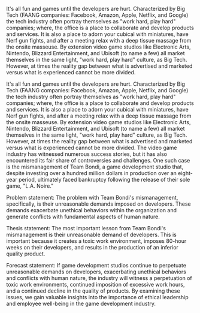 It's all fun and games until the developers are hurt. Characterized by Big Tech (FAANG companies: Facebook, Amazon, Apple, Netflix, and Google) the tech industry often portray themselves as "work hard, play hard" companies; where, the office is a place to collaborate and develop products and services. It is also a place to adorn your cubical with miniatures, have Nerf gun fights, and after a meeting relax with a deep tissue massage from the onsite masseuse. By extension video game studios like Electronic Arts, Nintendo, Blizzard Entertainment, and Ubisoft (to name a few) all market themselves in the same light, "work hard, play hard" culture, as Big Tech. However, at times the reality gap between what is advertised and marketed versus what is experienced cannot be more divided.

It's all fun and games until the developers are hurt. Characterized by Big Tech (FAANG companies: Facebook, Amazon, Apple, Netflix, and Google) the tech industry often portray themselves as "work hard, play hard" companies; where, the office is a place to collaborate and develop products and services. It is also a place to adorn your cubical with miniatures, have Nerf gun fights, and after a meeting relax with a deep tissue massage from the onsite masseuse. By extension video game studios like Electronic Arts, Nintendo, Blizzard Entertainment, and Ubisoft (to name a few) all market themselves in the same light, "work hard, play hard" culture, as Big Tech. However, at times the reality gap between what is advertised and marketed versus what is experienced cannot be more divided. The video game industry has witnessed numerous success stories, but it has also encountered its fair share of controversies and challenges. One such case is the mismanagement of Team Bondi, a game development studio that, despite investing over a hundred million dollars in production over an eight-year period, ultimately faced bankruptcy following the release of their sole game, "L.A. Noire."

Problem statement:
The problem with Team Bondi's mismanagement, specifically, is their unreasonable demands imposed on developers. These demands exacerbate unethical behaviors within the organization and generate conflicts with fundamental aspects of human nature.

Thesis statement:
The most important lesson from Team Bondi's mismanagement is their unreasonable demand of developers. This is important because it creates a toxic work environment, imposes 80-hour weeks on their developers, and results in the production of an inferior quality product.

Forecast statement:
If game development studios continue to perpetuate unreasonable demands on developers, exacerbating unethical behaviors and conflicts with human nature, the industry will witness a perpetuation of toxic work environments, continued imposition of excessive work hours, and a continued decline in the quality of products. By examining these issues, we gain valuable insights into the importance of ethical leadership and employee well-being in the game development industry.
